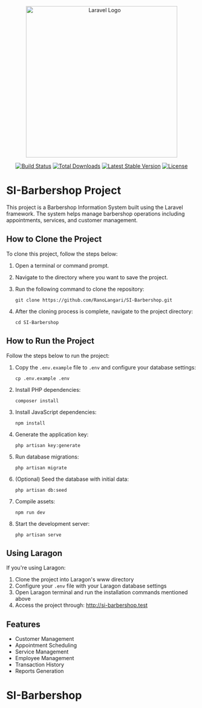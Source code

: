 <p align="center"><a href="https://laravel.com" target="_blank"><img src="https://raw.githubusercontent.com/laravel/art/master/logo-lockup/5%20SVG/2%20CMYK/1%20Full%20Color/laravel-logolockup-cmyk-red.svg" width="400" alt="Laravel Logo"></a></p>

<p align="center">
<a href="https://github.com/laravel/framework/actions"><img src="https://github.com/laravel/framework/workflows/tests/badge.svg" alt="Build Status"></a>
<a href="https://packagist.org/packages/laravel/framework"><img src="https://img.shields.io/packagist/dt/laravel/framework" alt="Total Downloads"></a>
<a href="https://packagist.org/packages/laravel/framework"><img src="https://img.shields.io/packagist/v/laravel/framework" alt="Latest Stable Version"></a>
<a href="https://packagist.org/packages/laravel/framework"><img src="https://img.shields.io/packagist/l/laravel/framework" alt="License"></a>
</p>

# SI-Barbershop Project

This project is a Barbershop Information System built using the Laravel framework. The system helps manage barbershop operations including appointments, services, and customer management.

## How to Clone the Project

To clone this project, follow the steps below:

1. Open a terminal or command prompt.

2. Navigate to the directory where you want to save the project.

3. Run the following command to clone the repository:
    ```
    git clone https://github.com/RanoLangari/SI-Barbershop.git
    ```

4. After the cloning process is complete, navigate to the project directory:
    ```
    cd SI-Barbershop
    ```

## How to Run the Project

Follow the steps below to run the project:

1. Copy the `.env.example` file to `.env` and configure your database settings:
    ```
    cp .env.example .env
    ```

2. Install PHP dependencies:
    ```
    composer install
    ```

3. Install JavaScript dependencies:
    ```
    npm install
    ```

4. Generate the application key:
    ```
    php artisan key:generate
    ```

5. Run database migrations:
    ```
    php artisan migrate
    ```

6. (Optional) Seed the database with initial data:
    ```
    php artisan db:seed
    ```

7. Compile assets:
    ```
    npm run dev
    ```

8. Start the development server:
    ```
    php artisan serve
    ```

## Using Laragon

If you're using Laragon:

1. Clone the project into Laragon's www directory
2. Configure your `.env` file with your Laragon database settings
3. Open Laragon terminal and run the installation commands mentioned above
4. Access the project through: http://si-barbershop.test

## Features

- Customer Management
- Appointment Scheduling
- Service Management
- Employee Management
- Transaction History
- Reports Generation

# SI-Barbershop